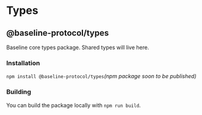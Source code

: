 # Types

## @baseline-protocol/types

Baseline core types package. Shared types will live here.

### Installation

`npm install @baseline-protocol/types`_(npm package soon to be published)_

### Building

You can build the package locally with `npm run build`.
